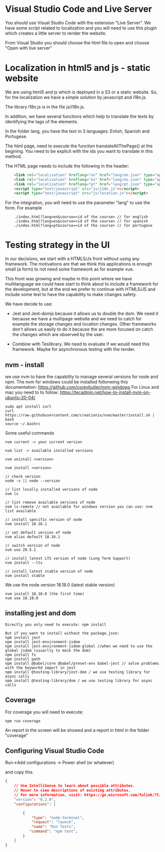 # Visual Studio Code and Live Server

You should use Visual Studio Code with the extension "Live Server". We have some script related to localization and you will need
to use this plugin which creates a little server to render the website.

From Visual Studio you should choose the html file to open and choose "Open with live server"

# Localization in html5 and js - static website

We are using html5 and js which is deployed in a S3 or a static website. So, for the localization we have a simple solution by javascript and i18n.js.

The library i18n.js is in the file js/i18n.js.

In addition, we have several functions which help to translate the texts by identifying the tags of the elements.

In the folder lang, you have the text in 3 languages: Enlish, Spanish and Portugese.

The html page, need to execute the function translateAllThePage() at the begining. You need to be explicit with the ids you want to translate in this method.

The HTML page needs to include the following in the header:
``` html
    <link rel="localization" hreflang="en" href="lang/en.json" type="application/vnd.oftn.l10n+json"/>
    <link rel="localization" hreflang="es" href="lang/es.json" type="application/vnd.oftn.l10n+json"/>
    <link rel="localization" hreflang="pt" href="lang/pt.json" type="application/vnd.oftn.l10n+json"/>
    <script type="text/javascript" src="js/i18n.js"></script>	    
	<script type="text/javascript" src="js/location.js"></script>
```

For the integration, you will need to use the parameter "lang" to use the form. For example
``` 
    ./index.html?lang=en&course=<id of the course> // for english
    ./index.html?lang=es&course=<id of the course> // for spanish
    ./index.html?lang=pt&course=<id of the course> // for portugese
```

# Testing strategy in the UI

In our decisions, we start with a HTML5/Js front without using any framework. The motivations are that we think this applications is
enough small  (a form) to not need some framework as for example vue.

This front was growing and maybe in this point where we have multilanguage we could have start to think about to include a framework 
for the development, but at the end we prefer to continue with HTML5/JS and include some test to have the capabitity to make changes
safety.

We have decide to use:
- Jest and Jest-domjs because it allows us to double the dom. We need it because we have a multipage website and we need to catch for
  example the storage changes and location changes. Other frameworks don't allows us easily to do it because the are more focused on
  catch the changes which are observed by the user.

- Combine with Teslibrary. We need to evaluate if we would need this framework. Maybe for asynchronous testing with the render.

## nvm - install
we use nvm to have the capability to manage several versions for node and npm.
The nvm for windows could be installed follonwing this documentation: https://github.com/coreybutler/nvm-windows
For Linux and mac you need to to follow: https://tecadmin.net/how-to-install-nvm-on-ubuntu-20-04/

``` Linux
sudo apt install curl 
curl https://raw.githubusercontent.com/creationix/nvm/master/install.sh | bash 
source ~/.bashrc
```
Some useful commands

```
nvm current -> your current version

nvm list -> available installed versions 

nvm unistall <version>

nvm install <version>

// check version
node -v || node --version

// list locally installed versions of node
nvm ls

// list remove available versions of node
nvm ls-remote // not available for windows version you can use: nvm list available

// install specific version of node
nvm install 18.16.1

// set default version of node
nvm alias default 18.16.1

// switch version of node
nvm use 20.5.1

// install latest LTS version of node (Long Term Support)
nvm install --lts

// install latest stable version of node
nvm install stable
```

We use the node version 18.18.0 (latest stable version)

```
nvm install 18.18.0 (the first time)
nvm use 18.18.0 
```
## installing jest and dom

```
Directly you only need to execute: npm install

But if you want to install without the package.json:
npm install jest
npm install jest-environment-jsdom
npm install jest-environment-jsdom-global //when we need to use the global jsdom (usuarlly to mock the dom)
npm install fs
npm install path
npm install @babel/core @babel/preset-env babel-jest // solve problems with the keyworkd import in jest
npm install @testing-library/jest-dom / we use testing library for async calls
npm install @testing-library/dom / we use testing library for async calls
```

## Coverage

For coverage you will need to execute:
```
npm run coverage
```
An report in the screen will be showed and a report in html in the folder "coverage"

## Configuring Visual Studio Code

Run->Add configurations -> Power shell (or whatever)

and copy this.

``` json
{
    // Use IntelliSense to learn about possible attributes.
    // Hover to view descriptions of existing attributes.
    // For more information, visit: https://go.microsoft.com/fwlink/?linkid=830387
    "version": "0.2.0",
    "configurations": [

        {
            "type": "node-terminal",
            "request": "launch",
            "name": "Run Tests",
           "command": "npm test",
        }
    ]
}
```